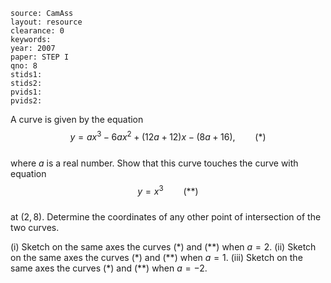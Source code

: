 ````
source: CamAss
layout: resource
clearance: 0
keywords: 
year: 2007
paper: STEP I
qno: 8
stids1: 
stids2:
pvids1:
pvids2:

````

A curve is given by the equation  
$$y = ax^3 - 6ax^2 + (12a + 12)x - (8a + 16), \qquad (\ast)$$  
where $a$ is a real number. Show that this curve touches the curve with equation  
$$y = x^3 \qquad (\ast\ast)$$  
at $(2,8)$. Determine the coordinates of any other point of intersection of the two curves.

(i) Sketch on the same axes the curves $(\ast)$ and $(\ast\ast)$ when $a = 2$.
(ii) Sketch on the same axes the curves $(\ast)$ and $(\ast\ast)$ when $a = 1$.
(iii) Sketch on the same axes the curves $(\ast)$ and $(\ast\ast)$ when $a = -2$.
